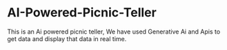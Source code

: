 # AI-Powered-Picnic-Teller
This is an Ai powered picnic teller, We have used Generative Ai and Apis to get data and display that data in real time.
